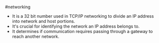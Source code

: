 #networking 
* It is a 32 bit number used in TCP/IP networking to divide an IP address into network and host portions.
* It's crucial for identifying the network an IP address belongs to.
* It determines if communication requires passing through a gateway to reach another network.
